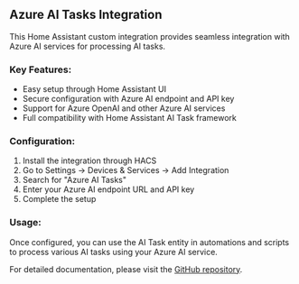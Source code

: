 ## Azure AI Tasks Integration

This Home Assistant custom integration provides seamless integration with Azure AI services for processing AI tasks.

### Key Features:
- Easy setup through Home Assistant UI
- Secure configuration with Azure AI endpoint and API key
- Support for Azure OpenAI and other Azure AI services
- Full compatibility with Home Assistant AI Task framework

### Configuration:
1. Install the integration through HACS
2. Go to Settings → Devices & Services → Add Integration
3. Search for "Azure AI Tasks"
4. Enter your Azure AI endpoint URL and API key
5. Complete the setup

### Usage:
Once configured, you can use the AI Task entity in automations and scripts to process various AI tasks using your Azure AI service.

For detailed documentation, please visit the [GitHub repository](https://github.com/loryanstrant/ha-azure-ai-task).